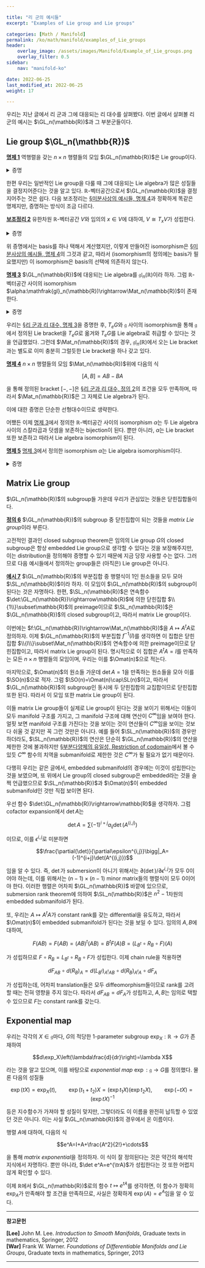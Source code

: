 ```yaml
---

title: "리 군의 예시들"
excerpt: "Examples of Lie group and Lie groups"

categories: [Math / Manifold]
permalink: /ko/math/manifold/examples_of_Lie_groups
header:
    overlay_image: /assets/images/Manifold/Example_of_Lie_groups.png
    overlay_filter: 0.5
sidebar: 
    nav: "manifold-ko"

date: 2022-06-25
last_modified_at: 2022-06-25
weight: 17

---
```


우리는 지난 글에서 리 군과 그에 대응되는 리 대수를 살펴봤다. 이번 글에서 살펴볼 리 군의 예시는 $\GL_n(\mathbb{R})$과 그 부분군들이다.

## Lie group $\GL_n(\mathbb{R})$

<div class="proposition" markdown="1">

<ins id="pp1">**명제 1**</ins> 역행렬을 갖는 $n\times n$ 행렬들의 모임 $\GL_n(\mathbb{R})$은 Lie group이다.

</div>
<details class="proof" markdown="1">
<summary>증명</summary>

$\GL_n(\mathbb{R})$은 $n\times n$차원 manifold $\Mat_n(\mathbb{R})$의 open submanifold로서 $n\times n$차원 manifold가 된다. ([§미분다양체의 예시들, 예시 4](/ko/math/manifold/examples_of_manifolds#ex4)) 뿐만 아니라, $\GL_n(\mathbb{R})$ 위에 정의된 곱셈 $AB$를 생각하면, $AB$의 각 성분들은 각 $n^2$개의 $a_i$들과 $b_j$들의 다항식으로 적을 수 있으므로 곱셈은 $C^\infty$이다. 비슷하게 역행렬 $A^{-1}$도 분모 $\det A$를 갖는 $n^2$개 항들의 유리식으로 나타나고, $\GL_n(\mathbb{R})$에서 이 분모는 항상 0이 아니므로 $\GL_n(\mathbb{R})$은 Lie group의 구조를 갖는다.

</details>

한편 우리는 일반적인 Lie group을 다룰 때 그에 대응되는 Lie algebra가 많은 성질들을 결정지어준다는 것을 알고 있다. $\mathbb{R}$-벡터공간으로서 $\GL_n(\mathbb{R})$을 결정지어주는 것은 쉽다. 다음 보조정리는 [§미분사상의 예시들, 명제 4](/ko/math/manifold/examples_of_differentials#pp4)과 정확하게 똑같은 명제지만, 증명하는 방식이 조금 다르다. 

<div class="proposition" markdown="1">

<ins id="lem2">**보조정리 2**</ins> 유한차원 $\mathbb{R}$-벡터공간 $V$와 임의의 $x\in V$에 대하여, $V\cong T_xV$가 성립한다.

</div>
<details class="proof" markdown="1">
<summary>증명</summary>

$V$가 유한차원 $\mathbb{R}$-벡터공간이라 하고, $V$의 basis $(e\_i)\_{i=1}^n$이 주어졌다 하자. 그럼 $V$ 위에서 정의된 단 하나의 coordinate system

$$v=\sum_{i=1}^n v^i e_i\mapsto (v^1,\ldots, v^n)\in\mathbb{R}^n$$

이 $V$를 manifold로 만든다. $(e\_i)$들의 dual basis $(\epsilon^i)$를 생각하자. 그럼 $\epsilon^i$들은 위 coordinate system들의 성분함수들이다. 따라서 임의의 점 $x\in V$에 대하여, tangent space $T_xV$의 basis를 다음의 tangent vector들

$$\frac{\partial}{\partial\epsilon^1}\bigg|_x,\cdots,\frac{\partial}{\partial\epsilon^n}\bigg|_x$$

으로 잡는 것이 자연스럽다.

</details>

위 증명에서는 basis를 하나 택해서 계산했지만, 이렇게 만들어진 isomorphism은 [§미분사상의 예시들, 명제 4](/ko/math/manifold/examples_of_differentials#pp4)의 그것과 같고, 따라서 (isomorphism의 정의에는 basis가 필요했지만) 이 isomorphism은 basis의 선택에 의존하지 않는다.

<div class="proposition" markdown="1">

<ins id="pp3">**명제 3**</ins> $\GL_n(\mathbb{R})$에 대응되는 Lie algebra를 $\mathfrak{gl}_n(\mathbb{R})$이라 하자. 그럼 $\mathbb{R}$-벡터공간 사이의 isomorphism $\alpha:\mathfrak{gl}_n(\mathbb{R})\rightarrow\Mat_n(\mathbb{R})$이 존재한다.

</div>
<details class="proof" markdown="1">
<summary>증명</summary>

[§리 군과 리 대수, 명제 3](/ko/math/manifold/Lie_group_and_Lie_algebra#pp3)에 의하여, $\GL_n(\mathbb{R})$의 Lie algebra $\mathfrak{gl}_n(\mathbb{R})$은 항등원 $I$에서의 tangent space $T_I\GL_n(\mathbb{R})$과 같고, $\GL_n(\mathbb{R})$은 $\Mat_n(\mathbb{R})$의 open submanifold이므로 이는 다시 $T_I\Mat_n(\mathbb{R})$과 동일하다. 따라서 [보조정리 2](#lem2)에 의해, $\mathfrak{gl}_n(\mathbb{R})$은 $\mathbb{R}$-벡터공간으로서 $\Mat_n(\mathbb{R})$과 동일하게 취급할 수 있다.  

</details>

우리는 [§리 군과 리 대수, 명제 3](/ko/math/manifold/Lie_group_and_Lie_algebra#pp3)을 증명한 후, $T_eG$와 $\mathfrak{g}$ 사이의 isomorphism을 통해 $\mathfrak{g}$에서 정의된 Lie bracket을 $T_eG$로 옮겨와 $T_eG$를 Lie algebra로 취급할 수 있다는 것을 언급했었다. 그런데 $\Mat_n(\mathbb{R})$의 경우, $\mathfrak{gl}_n(\mathbb{R})$에서 오는 Lie bracket과는 별도로 이미 충분히 그럴듯한 Lie bracket을 하나 갖고 있다.

<div class="proposition" markdown="1">

<ins id="pp4">**명제 4**</ins> $n\times n$ 행렬들의 모임 $\Mat_n(\mathbb{R})$위에 다음의 식

$$[A,B]=AB-BA$$

을 통해 정의된 bracket $[-,-]$은 [§리 군과 리 대수, 정의 2](/ko/math/manifold/Lie_group_and_Lie_algebra#df2)의 조건을 모두 만족하며, 따라서 $\Mat_n(\mathbb{R})$은 그 자체로 Lie algebra가 된다.

</div>

이에 대한 증명은 단순한 선형대수이므로 생략한다.

어쨌든 이제 [명제 3](#pp3)에서 정의한 $\mathbb{R}$-벡터공간 사이의 isomorphism $\alpha$는 두 Lie algebra 사이의 스칼라곱과 덧셈을 보존하는 bijection이 된다. 뿐만 아니라, $\alpha$는 Lie bracket 또한 보존하고 따라서 Lie algebra isomorphism이 된다.

<div class="proposition" markdown="1">

<ins id="pp5">**명제 5**</ins> [명제 3](#pp3)에서 정의한 isomorphism $\alpha$는 Lie algebra isomorphism이다.

</div>
<details class="proof" markdown="1">
<summary>증명</summary>

[명제 3](#pp3)의 isomorphism $\alpha$는 다음 isomorphism들의 합성으로 생각할 수 있다.

$$\mathfrak{gl}_n(\mathbb{R})\overset{\alpha'}{\longrightarrow}T_I\GL_n(\mathbb{R})\overset{\sim}{\longrightarrow}T_I\Mat_n(\mathbb{R})\overset{\sim}{\longrightarrow}\Mat_n(\mathbb{R})$$

즉 $\alpha$는 임의의 $X\in\mathfrak{gl}_n(\mathbb{R})$을 받은 후, $X\mapsto X_I$를 통해 $T_I\GL_n(\mathbb{R})\cong T_I\Mat_n(\mathbb{R})$의 원소를 얻은 후, 다시 [보조정리 2](#lem2)의 isomorphism을 통해 이를 $\Mat_n(\mathbb{R})$의 원소로 보내는 함수이다.

$\Mat_n(\mathbb{R})$의 $n^2$개의 basis

$$\begin{pmatrix}1&0&\cdots&0\\0&0&\cdots&0\\\vdots&\vdots&\ddots&\vdots\\0&0&\cdots&0\end{pmatrix},\quad\begin{pmatrix}0&1&\cdots&0\\0&0&\cdots&0\\\vdots&\vdots&\ddots&\vdots\\0&0&\cdots&0\end{pmatrix},\quad\cdots,\quad \begin{pmatrix}0&0&\cdots&0\\0&0&\cdots&0\\\vdots&\vdots&\ddots&\vdots\\0&0&\cdots&1\end{pmatrix}$$

을 생각하자. 이들의 dual basis는 행렬 $A\in\Mat\_n(\mathbb{R})$에 대하여, $A$의 $(i,j)$ 성분 $A\_{i,j}$을 주는 함수들 $\epsilon^{i,j}:\Mat\_n(\mathbb{R})\rightarrow\mathbb{R}$이다. 

위의 basis를 사용해 [보조정리 2](#lem2)의 증명을 적용하면, $\alpha(X)$의 $(i,j)$ 성분은 $X_I\in T_I\GL_n(\mathbb{R})\cong T_I\Mat_n(\mathbb{R})$를 

$$X_I=\sum a^{i,j}\frac{\partial}{\partial\epsilon^{i,j}}\bigg|_I$$

으로 적었을 때에 해당하는 계수 $a^{i,j}$, 곧 $X_I \epsilon^{i,j}$가 된다. 따라서 $\alpha$가 Lie algebra isomorphism인 것을 보이기 위해서는

$$[X,Y]_I \epsilon^{i,j}=[\alpha(X),\alpha(Y)]_{i,j}$$

가 성립함을 보여야 한다. 우선 좌변의 경우는 약간 더 계산을 하면

$$[X,Y]_I\epsilon^{i,j}=X_I(Y\epsilon^{i,j})-Y_I(X\epsilon^{i,j})\tag{1}$$

이 된다. 한편 다음의 식

$$(\epsilon^{i,j}\circ L_A)(B)=\epsilon^{i,j}(AB)=\sum_{k=1}^n\epsilon^{i,k}(A)\epsilon^{k,j}(B)$$

을 통해, $\GL_n(\mathbb{R})$ 위에서 정의된 함수들로서

$$\epsilon^{i,j}\circ L_A=\sum_{k=1}^n\epsilon^{i,k}(A)\epsilon^{k,j}$$

임을 알 수 있고, 이를 이용하면 임의의 left invariant vector field $X$와 임의의 $C\in\GL_n(\mathbb{R})$에 대하여

$$(X\epsilon^{i,j})(C)=(X\epsilon^{i,j})(L_CI)=(X(\epsilon^{i,j}\circ L_C))(I)=X_I\left(\sum_{k=1}^n\epsilon^{i,k}(C)\epsilon^{k,j}\right)=\sum_{k=1}^n\epsilon^{i,k}(C)X_I\epsilon^{k,j}=\sum_{k=1}^n\epsilon^{i,k}(C)\alpha(X)_{k,j}$$

이므로, 마찬가지로 함수 $X\epsilon^{i,j}$는 다음의 식

$$X\epsilon^{i,j}=\sum_{k=1}^n\alpha(X)_{k,j}\epsilon^{i,k}$$

으로 주어진다는 것을 알 수 있다. 이를 다시 (1)에 대입하면, 우변은

$$\begin{aligned}X_I\left(\sum_{k=1}^n\alpha(Y)_{k,j}\epsilon^{i,k}\right)-Y_I\left(\sum_{k=1}^n\alpha(X)_{k,j}\epsilon^{i,k}\right)&=\sum_{k=1}^n\alpha(Y)_{k,j}X_I(\epsilon^{i,k})-\alpha(X)_{k,j}Y_I(\epsilon^{i,k})\\&=\sum_{k=1}^n\alpha(Y)_{k,j}\alpha(X)_{i,k}-\alpha(X)_{k,j}\alpha(Y)_{i,k}\end{aligned}$$

을 얻는다. 최종적으로 나오는 식은 단순히 $\alpha(X)\alpha(Y)-\alpha(Y)\alpha(X)$의 $(i,j)$번째 성분에 불과하므로 원하는 증명이 완료되었다.

</details>

## Matrix Lie group

$\GL_n(\mathbb{R})$의 subgroup들 가운데 우리가 관심있는 것들은 닫힌집합들이다. 

<div class="definition" markdown="1">

<ins id="df6">**정의 6**</ins> $\GL_n(\mathbb{R})$의 subgroup 중 닫힌집합이 되는 것들을 *matrix Lie group*이라 부른다.

</div>

고전적인 결과인 closed subgroup theorem은 임의의 Lie group $G$의 closed subgroup은 항상 embedded Lie group으로 생각할 수 있다는 것을 보장해주지만, 이는 distribution을 정의해야 증명할 수 있기 때문에 지금 당장 사용할 수는 없다. 그러므로 다음 예시들에서 정의하는 group들은 (아직은) Lie group은 아니다.

<div class="example" markdown="1">

<ins id="ex7">**예시 7**</ins> $\GL_n(\mathbb{R})$의 부분집합 중 행렬식이 1인 원소들을 모두 모아 $\SL_n(\mathbb{R})$이라 하자. 이 모임이 $\GL_n(\mathbb{R})$의 subgroup이 된다는 것은 자명하다. 한편,  $\SL_n(\mathbb{R})$은 연속함수 $\det:\GL_n(\mathbb{R})\rightarrow\mathbb{R}$에 의한 닫힌집합 $\\{1\\}\subset\mathbb{R}$의 preimage이므로 $\SL_n(\mathbb{R})$은 $\GL_n(\mathbb{R})$의 closed subgroup이고, 따라서 matrix Lie group이다.

이번에는 $f:\GL_n(\mathbb{R})\rightarrow\Mat_n(\mathbb{R})$을 $A\mapsto A^tA$로 정의하자. 이제 $\GL_n(\mathbb{R})$의 부분집합 $f^{-1}(I)$를 생각하면 이 집합은 닫힌집합 $\\{I\\}\subset\Mat_n(\mathbb{R})$의 연속함수에 의한 preimage이므로 닫힌집합이고, 따라서 matrix Lie group이 된다. 명시적으로 이 집합은 $A^tA=I$를 만족하는 모든 $n\times n$ 행렬들의 모임이며, 우리는 이를 $\Omat(n)$으로 적는다.

마지막으로, $\Omat(n)$의 원소들 가운데 $\det A=1$을 만족하는 원소들을 모아 이를 $\SO(n)$으로 적자. 그럼 $\SO(n)=\Omat(n)\cap\SL(n)$이고, 따라서 $\GL_n(\mathbb{R})$의 subgroup인 동시에 두 닫힌집합의 교집합이므로 닫힌집합 또한 된다. 따라서 이 모임 또한 matrix Lie group이 된다.

</div>

이들 matrix Lie group들이 실제로 Lie group이 된다는 것을 보이기 위해서는 이들이 모두 manifold 구조를 가지고, 그 manifold 구조에 대해 연산이 $C^\infty$임을 보여야 한다. 얼핏 보면 manifold 구조를 가진다는 것을 보이는 것이 연산들이 $C^\infty$임을 보이는 것보다 쉬울 것 같지만 꼭 그런 것만은 아니다. 예를 들어 $\SL_n(\mathbb{R})$의 경우만 하더라도, $\SL_n(\mathbb{R})$의 연산은 단순히 $\GL_n(\mathbb{R})$의 연산을 제한한 것에 불과하지만 [§부분다양체의 유일성, Restriction of codomain](/ko/math/manifold/uniqueness_of_submanifold#restriction-of-codomain)에서 볼 수 있듯 $C^\infty$ 함수의 치역을 submanifold로 제한한 것은 $C^\infty$가 될 필요가 없기 때문이다. 

다행히 우리는 같은 글에서, embedded submanifold의 경우에는 이것이 성립한다는 것을 보였으며, 또 위에서 Lie group의 closed subgroup은 embedded라는 것을 슬쩍 언급했으므로 $\SL_n(\mathbb{R})$과 $\Omat(n)$이 embedded submanifold인 것만 직접 보이면 된다.

우선 함수 $\det:\GL_n(\mathbb{R})\rightarrow\mathbb{R}$을 생각하자. 그럼 cofactor expansion에서 $\det A$는

$$\det A=\sum (-1)^{i+j}a_{ij}\det(A^{(i,j)})$$

이므로, 이를 $\epsilon^{i,j}$로 미분하면 

$$\frac{\partial(\det)}{\partial\epsilon^{i,j}}\bigg|_A=(-1)^{i+j}\det(A^{(i,j)})$$

임을 알 수 있다. 즉, $\det$가 submersion이 아니기 위해서는 $\partial(\det)/\partial \epsilon^{i,j}$가 모두 0이어야 하는데, 이를 위해서는 $(n-1)\times(n-1)$ minor matrix들의 행렬식이 모두 0이어야 한다. 이러한 행렬은 어차피 $\GL_n(\mathbb{R})$ 바깥에 있으므로, submersion rank theorem에 의하여 $\SL_n(\mathbb{R})$은 $n^2-1$차원의 embedded submanifold가 된다. 

또, 우리는 $A\mapsto A^tA$가 constant rank를 갖는 differential을 유도하고, 따라서 $\Omat(n)$이 embedded submanifold가 된다는 것을 보일 수 있다. 임의의 $A,B$에 대하여, 

$$F(AB)=F(AB)=(AB)^t(AB)=B^t F(A)B=(L_{B^t}\circ R_B\circ F)(A)$$

가 성립하므로 $F\circ R_B=L_{B^t}\circ R_B\circ F$가 성립한다. 이제 chain rule을 적용하면 

$$dF_{AB}\circ d(R_B)_A=d(L_{B^t})_{A^tAB}\circ d(R_B)_{A^tA}\circ dF_A$$

가 성립하는데, 어차피 translation들은 모두 diffeomorphism들이므로 rank를 고려할 때는 전혀 영향을 주지 않는다. 따라서 $dF_{AB}=dF_A$가 성립하고, $A,B$는 임의로 택할 수 있으므로 $F$는 constant rank를 갖는다. 

## Exponential map

우리는 각각의 $X\in\mathfrak{g}$마다, $G$의 적당한 1-parameter subgroup $\exp_X:\mathbb{R}\rightarrow G$가 존재하여 

$$d\exp_X\left(\lambda\frac{d}{dr}\right)=\lambda X$$

라는 것을 알고 있으며, 이를 바탕으로 *exponential map* $\exp:\mathfrak{g}\rightarrow G$를 정의했다. 물론 다음의 성질들

$$\exp(tX)=\exp_X(t),\qquad \exp(t_1+t_2)X=(\exp t_1X)(\exp t_2X),\qquad \exp(-tX)=(\exp tX)^{-1}$$

등은 지수함수가 가져야 할 성질이 맞지만, 그렇더라도 이 이름을 완전히 납득할 수 있었던 것은 아니다. 이는 사실 $\GL_n(\mathbb{R})$의 경우에서 온 이름이다.

행렬 $A$에 대하여, 다음의 식

$$e^A=I+A+\frac{A^2}{2!}+\cdots$$

을 통해 *matrix exponential*을 정의하자. 이 식이 잘 정의된다는 것은 약간의 해석학 지식에서 자명하다. 뿐만 아니라, $\det e^A=e^{\trA}$가 성립한다는 것 또한 어렵지 않게 확인할 수 있다.

이제 $\mathbb{R}$에서 $\GL_n(\mathbb{R})$로의 함수 $t\mapsto e^{tA}$를 생각하면, 이 함수가 정확히 $\exp_A$가 만족해야 할 조건을 만족하므로, 사실은 정확하게 $\exp(A)=e^A$임을 알 수 있다. 



---

**참고문헌**

**[Lee]** John M. Lee. *Introduction to Smooth Manifolds*, Graduate texts in mathematics, Springer, 2012  
**[War]** Frank W. Warner. *Foundations of Differentiable Manifolds and Lie Groups*, Graduate texts in mathematics, Springer, 2013  


---